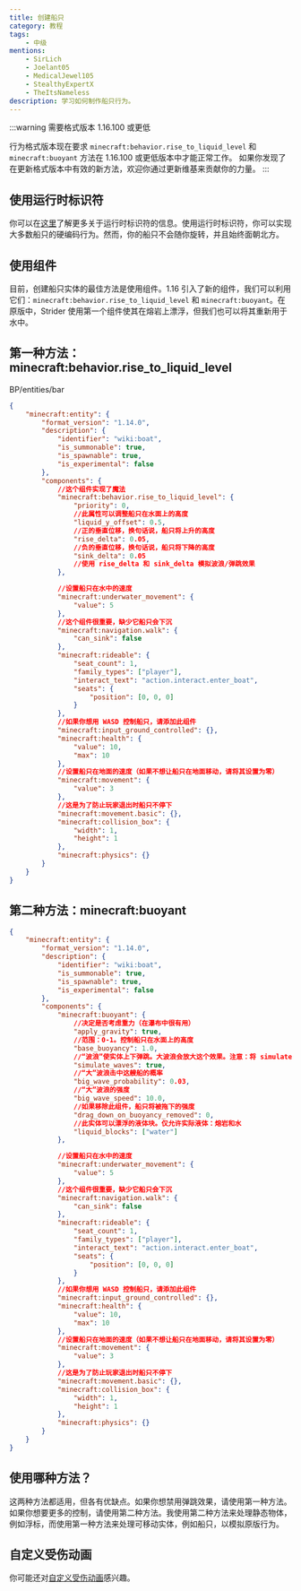 ```yaml
---
title: 创建船只
category: 教程
tags:
    - 中级
mentions:
    - SirLich
    - Joelant05
    - MedicalJewel105
    - StealthyExpertX
    - TheItsNameless
description: 学习如何制作船只行为。
---
```

:::warning 需要格式版本 1.16.100 或更低

行为格式版本现在要求 `minecraft:behavior.rise_to_liquid_level` 和 `minecraft:buoyant` 方法在 1.16.100 或更低版本中才能正常工作。
如果你发现了在更新格式版本中有效的新方法，欢迎你通过更新维基来贡献你的力量。
:::

## 使用运行时标识符

你可以在[这里](../entities/runtime-identifier.md)了解更多关于运行时标识符的信息。使用运行时标识符，你可以实现大多数船只的硬编码行为。然而，你的船只不会随你旋转，并且始终面朝北方。

## 使用组件

目前，创建船只实体的最佳方法是使用组件。1.16 引入了新的组件，我们可以利用它们：`minecraft:behavior.rise_to_liquid_level` 和 `minecraft:buoyant`。在原版中，Strider 使用第一个组件使其在熔岩上漂浮，但我们也可以将其重新用于水中。

## 第一种方法：minecraft:behavior.rise_to_liquid_level

<CodeHeader>BP/entities/bar</CodeHeader>

```json
{
	"minecraft:entity": {
		"format_version": "1.14.0",
		"description": {
			"identifier": "wiki:boat",
			"is_summonable": true,
			"is_spawnable": true,
			"is_experimental": false
		},
		"components": {
			//这个组件实现了魔法
			"minecraft:behavior.rise_to_liquid_level": {
				"priority": 0,
				//此属性可以调整船只在水面上的高度
				"liquid_y_offset": 0.5,
				//正的垂直位移，换句话说，船只将上升的高度
				"rise_delta": 0.05,
				//负的垂直位移，换句话说，船只将下降的高度
				"sink_delta": 0.05
				//使用 rise_delta 和 sink_delta 模拟波浪/弹跳效果
			},

			//设置船只在水中的速度
			"minecraft:underwater_movement": {
				"value": 5
			},
			//这个组件很重要，缺少它船只会下沉
			"minecraft:navigation.walk": {
				"can_sink": false
			},
			"minecraft:rideable": {
				"seat_count": 1,
				"family_types": ["player"],
				"interact_text": "action.interact.enter_boat",
				"seats": {
					"position": [0, 0, 0]
				}
			},
			//如果你想用 WASD 控制船只，请添加此组件
			"minecraft:input_ground_controlled": {},
			"minecraft:health": {
				"value": 10,
				"max": 10
			},
			//设置船只在地面的速度（如果不想让船只在地面移动，请将其设置为零）
			"minecraft:movement": {
				"value": 3
			},
			//这是为了防止玩家退出时船只不停下
			"minecraft:movement.basic": {},
			"minecraft:collision_box": {
				"width": 1,
				"height": 1
			},
			"minecraft:physics": {}
		}
	}
}
```

## 第二种方法：minecraft:buoyant

<CodeHeader></CodeHeader>

```json
{
	"minecraft:entity": {
		"format_version": "1.14.0",
		"description": {
			"identifier": "wiki:boat",
			"is_summonable": true,
			"is_spawnable": true,
			"is_experimental": false
		},
		"components": {
			"minecraft:buoyant": {
				//决定是否考虑重力（在瀑布中很有用）
				"apply_gravity": true,
				//范围：0-1。控制船只在水面上的高度
				"base_buoyancy": 1.0,
				//“波浪”使实体上下弹跳。大波浪会放大这个效果。注意：将 simulate_waves 设置为 false 不会完全消除这个效果。
				"simulate_waves": true,
				//“大”波浪击中这艘船的概率
				"big_wave_probability": 0.03,
				//“大”波浪的强度
				"big_wave_speed": 10.0,
				//如果移除此组件，船只将被拖下的强度
				"drag_down_on_buoyancy_removed": 0,
				//此实体可以漂浮的液体块。仅允许实际液体：熔岩和水
				"liquid_blocks": ["water"]
			},

			//设置船只在水中的速度
			"minecraft:underwater_movement": {
				"value": 5
			},
			//这个组件很重要，缺少它船只会下沉
			"minecraft:navigation.walk": {
				"can_sink": false
			},
			"minecraft:rideable": {
				"seat_count": 1,
				"family_types": ["player"],
				"interact_text": "action.interact.enter_boat",
				"seats": {
					"position": [0, 0, 0]
				}
			},
			//如果你想用 WASD 控制船只，请添加此组件
			"minecraft:input_ground_controlled": {},
			"minecraft:health": {
				"value": 10,
				"max": 10
			},
			//设置船只在地面的速度（如果不想让船只在地面移动，请将其设置为零）
			"minecraft:movement": {
				"value": 3
			},
			//这是为了防止玩家退出时船只不停下
			"minecraft:movement.basic": {},
			"minecraft:collision_box": {
				"width": 1,
				"height": 1
			},
			"minecraft:physics": {}
		}
	}
}
```

## 使用哪种方法？

这两种方法都适用，但各有优缺点。如果你想禁用弹跳效果，请使用第一种方法。如果你想要更多的控制，请使用第二种方法。我使用第二种方法来处理静态物体，例如浮标，而使用第一种方法来处理可移动实体，例如船只，以模拟原版行为。

## 自定义受伤动画

你可能还对[自定义受伤动画](../visuals/custom-hurt-animations.md)感兴趣。